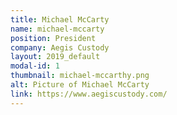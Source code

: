 ```yaml
---
title: Michael McCarty
name: michael-mccarty
position: President
company: Aegis Custody
layout: 2019_default
modal-id: 1
thumbnail: michael-mccarthy.png
alt: Picture of Michael McCarty
link: https://www.aegiscustody.com/
---
```

